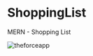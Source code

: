 # ShoppingList
MERN - Shopping List

![theforceapp](https://user-images.githubusercontent.com/2570297/68066648-f2fcec80-fd00-11e9-89bf-6ecc12454f31.png)
